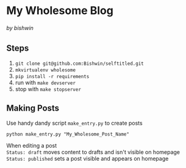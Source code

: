 # My Wholesome Blog
###### by bishwin

## Steps
1. `git clone git@github.com:Bishwin/selftitled.git`
1. `mkvirtualenv wholesome`
1. `pip install -r requirements`
1. run with `make devserver`
1. stop with `make stopserver`


## Making Posts
Use handy dandy script `make_entry.py` to create posts

`python make_entry.py "My_Wholesome_Post_Name"`


When editing a post  
`Status: draft` moves content to drafts and isn't visible on homepage  
`Status: published` sets a post visible and appears on homepage   
